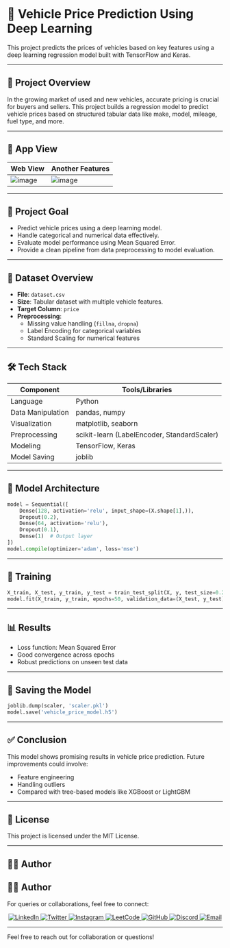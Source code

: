 # 🚗 Vehicle Price Prediction Using Deep Learning

This project predicts the prices of vehicles based on key features using a deep learning regression model built with TensorFlow and Keras.

---

## 📌 Project Overview

In the growing market of used and new vehicles, accurate pricing is crucial for buyers and sellers. This project builds a regression model to predict vehicle prices based on structured tabular data like make, model, mileage, fuel type, and more.

---

## 📸 App View 
| Web View                          | Another Features                 |
| --------------------------------- | -------------------------------- | 
![image](https://github.com/user-attachments/assets/635f8864-e9b2-4a98-81fe-809c39eb2fa3)|![image](https://github.com/user-attachments/assets/8cff8d3b-02dd-4b06-9c8c-84b8880f530b)|

---
## 🎯 Project Goal

- Predict vehicle prices using a deep learning model.
- Handle categorical and numerical data effectively.
- Evaluate model performance using Mean Squared Error.
- Provide a clean pipeline from data preprocessing to model evaluation.

---

## 📂 Dataset Overview

- **File**: `dataset.csv`
- **Size**: Tabular dataset with multiple vehicle features.
- **Target Column**: `price`
- **Preprocessing**:
  - Missing value handling (`fillna`, `dropna`)
  - Label Encoding for categorical variables
  - Standard Scaling for numerical features

---

## 🛠️ Tech Stack

| Component              | Tools/Libraries                          |
|------------------------|------------------------------------------|
| Language               | Python                                   |
| Data Manipulation      | pandas, numpy                            |
| Visualization          | matplotlib, seaborn                      |
| Preprocessing          | scikit-learn (LabelEncoder, StandardScaler) |
| Modeling               | TensorFlow, Keras                        |
| Model Saving           | joblib                                   |

---

## 🧪 Model Architecture

```python
model = Sequential([
    Dense(128, activation='relu', input_shape=(X.shape[1],)),
    Dropout(0.2),
    Dense(64, activation='relu'),
    Dropout(0.1),
    Dense(1)  # Output layer
])
model.compile(optimizer='adam', loss='mse')
````

---

## 🔄 Training

```python
X_train, X_test, y_train, y_test = train_test_split(X, y, test_size=0.2)
model.fit(X_train, y_train, epochs=50, validation_data=(X_test, y_test))
```

---

## 📊 Results

* Loss function: Mean Squared Error
* Good convergence across epochs
* Robust predictions on unseen test data

---

## 💾 Saving the Model

```python
joblib.dump(scaler, 'scaler.pkl')
model.save('vehicle_price_model.h5')
```

---

## ✅ Conclusion

This model shows promising results in vehicle price prediction. Future improvements could involve:

* Feature engineering
* Handling outliers
* Compared with tree-based models like XGBoost or LightGBM

---

## 📎 License

This project is licensed under the MIT License.

---

## 👨‍💻 Author

## 👨‍💻 Author
For queries or collaborations, feel free to connect:  
<p align="center">
  <a href="https://www.linkedin.com/in/aritramukherjeeofficial/" target="_blank">
    <img src="https://img.shields.io/badge/LinkedIn-%230077B5.svg?style=for-the-badge&logo=linkedin&logoColor=white" alt="LinkedIn">
  </a>
  <a href="https://x.com/AritraMofficial" target="_blank">
    <img src="https://img.shields.io/badge/Twitter-%231DA1F2.svg?style=for-the-badge&logo=twitter&logoColor=white" alt="Twitter">
  </a>
  <a href="https://www.instagram.com/aritramukherjee_official/?__pwa=1" target="_blank">
    <img src="https://img.shields.io/badge/Instagram-%23E4405F.svg?style=for-the-badge&logo=instagram&logoColor=white" alt="Instagram">
  </a>
  <a href="https://leetcode.com/u/aritram_official/" target="_blank">
    <img src="https://img.shields.io/badge/LeetCode-%23FFA116.svg?style=for-the-badge&logo=leetcode&logoColor=white" alt="LeetCode">
  </a>
  <a href="https://github.com/AritraOfficial" target="_blank">
    <img src="https://img.shields.io/badge/GitHub-%23181717.svg?style=for-the-badge&logo=github&logoColor=white" alt="GitHub">
  </a>
  <a href="https://discord.com/channels/@me" target="_blank">
    <img src="https://img.shields.io/badge/Discord-%237289DA.svg?style=for-the-badge&logo=discord&logoColor=white" alt="Discord">
  </a>
  <a href="mailto:aritra.work.official@gmail.com" target="_blank">
    <img src="https://img.shields.io/badge/Email-%23D14836.svg?style=for-the-badge&logo=gmail&logoColor=white" alt="Email">
  </a>
</p>


--- 

Feel free to reach out for collaboration or questions!


